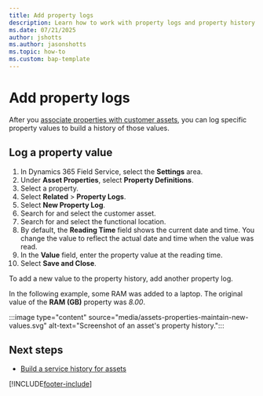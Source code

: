 ```yaml
---
title: Add property logs
description: Learn how to work with property logs and property history in Dynamics 365 Field Service.
ms.date: 07/21/2025
author: jshotts
ms.author: jasonshotts
ms.topic: how-to
ms.custom: bap-template
---
```


# Add property logs

After you [associate properties with customer assets](properties.md), you can log specific property values to build a history of those values.

## Log a property value

1. In Dynamics 365 Field Service, select the **Settings** area.
1. Under **Asset Properties**, select **Property Definitions**.
1. Select a property.
1. Select **Related** > **Property Logs**.
1. Select **New Property Log**.
1. Search for and select the customer asset.
1. Search for and select the functional location.
1. By default, the **Reading Time** field shows the current date and time. You change the value to reflect the actual date and time when the value was read.
1. In the **Value** field, enter the property value at the reading time.
1. Select **Save and Close**.

To add a new value to the property history, add another property log.

In the following example, some RAM was added to a laptop. The original value of the **RAM (GB)** property was *8.00*.

:::image type="content" source="media/assets-properties-maintain-new-values.svg" alt-text="Screenshot of an asset's property history.":::

## Next steps

- [Build a service history for assets](service-history.md)

[!INCLUDE[footer-include](../includes/footer-banner.md)]

